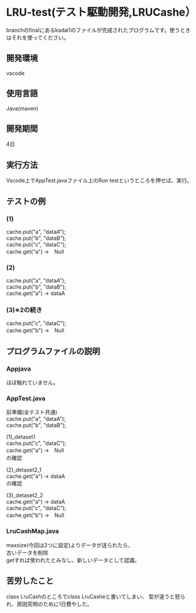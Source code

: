 # LRU-test(テスト駆動開発,LRUCashe）
branchのfinalにあるkadai1のファイルが完成されたプログラムです。使うときはそれを使ってください。

## 開発環境
vscode


## 使用言語
Java(maven)

## 開発期間
4日


## 実行方法
Vscode上でAppTest.javaファイル上のRun testというところを押せば、実行。

## テストの例
### (1)
cache.put("a", "dataA");<br>
cache.put("b", "dataB");<br>
cache.put("c", "dataC");<br>
cache.get("a") →　Null<br>

### (2)
cache.put("a", "dataA");<br>
cache.put("b", "dataB");<br>
cache.get("a") → dataA<br>
### (3)※2の続き
cache.put("c", "dataC");<br>
cache.get("b") →　Null<br>


## プログラムファイルの説明
### Appjava
ほぼ触れていません。<br>

### AppTest.java
前準備(全テスト共通)<br>
cache.put("a", "dataA");<br>
cache.put("b", "dataB");<br>

(1)_detaset1<br>
cache.put("c", "dataC");<br>
cache.get("a") →　Null<br>
の確認<br>

(2)_detaset2_1<br>
cache.get("a") → dataA<br>
の確認<br>

(3)_detaset2_2<br>
cache.get("a") → dataA<br>
cache.put("c", "dataC");<br>
cache.get("b") →　Null<br>

### LruCashMap.java
maxsize(今回は2つに設定)よりデータが送られたら、<br>
古いデータを削除<br>
getすれば使われたとみなし、新しいデータとして認識。<br>

## 苦労したこと
class LruCashのところでclass LruCasheと書いてしまい、
型が違うと怒られ、原因究明のために1日費やした。
